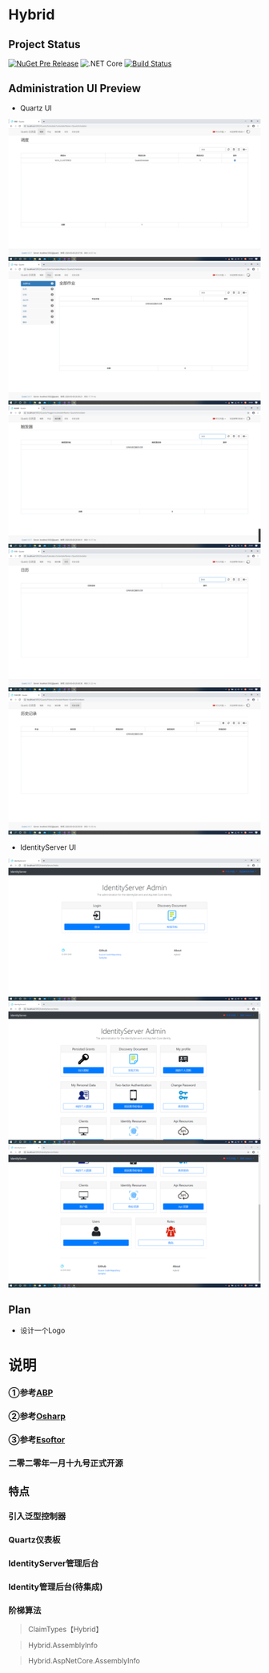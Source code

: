 # Hybrid

## Project Status

[![NuGet Pre Release](https://img.shields.io/nuget/vpre/Hybrid.svg)](https://www.nuget.org/packages/Hybrid/)
![.NET Core](https://github.com/ArcherTrister/Hybrid/workflows/.NET%20Core/badge.svg)
[![Build Status](https://dev.azure.com/ArcherTrister/Hybrid/_apis/build/status/ArcherTrister.Hybrid?branchName=master)](https://dev.azure.com/ArcherTrister/Hybrid/_build/latest?definitionId=3&branchName=master)

## Administration UI Preview

- Quartz UI

![Quartz-Admin-Preview](docs/Images/Quartz-Admin-Preview1.png)
![Quartz-Admin-Preview](docs/Images/Quartz-Admin-Preview2.png)
![Quartz-Admin-Preview](docs/Images/Quartz-Admin-Preview3.png)
![Quartz-Admin-Preview](docs/Images/Quartz-Admin-Preview4.png)
![Quartz-Admin-Preview](docs/Images/Quartz-Admin-Preview5.png)

- IdentityServer UI

![IdentityServer-Admin-Preview](docs/Images/IdentityServer-Admin-Preview1.png)
![IdentityServer-Admin-Preview](docs/Images/IdentityServer-Admin-Preview2.png)
![IdentityServer-Admin-Preview](docs/Images/IdentityServer-Admin-Preview3.png)

## Plan

- 设计一个Logo

# 说明
### ①参考<a href="https://github.com/aspnetboilerplate/aspnetboilerplate" target="_blank">ABP</a>
### ②参考<a href="https://github.com/i66soft/osharp" target="_blank">Osharp</a>
### ③参考<a href="https://github.com/tanmingchao/esoftor-master" target="_blank">Esoftor</a>
### 二零二零年一月十九号正式开源

## 特点
### 引入泛型控制器
### Quartz仪表板
### IdentityServer管理后台
### Identity管理后台(待集成)
### 阶梯算法

> ClaimTypes【Hybrid】

> Hybrid.AssemblyInfo

> Hybrid.AspNetCore.AssemblyInfo




